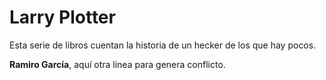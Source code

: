 # Larry Plotter

Esta serie de libros cuentan la historia de un hecker de los que hay pocos.

**Ramiro García**, aquí otra linea para genera conflicto.

